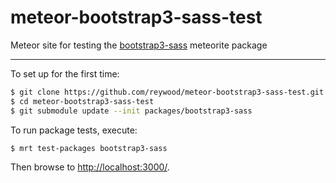 meteor-bootstrap3-sass-test
===========================

Meteor site for testing the [bootstrap3-sass](https://github.com/reywood/meteor-bootstrap3-sass) meteorite package

---------------------------------------

To set up for the first time:

```sh
$ git clone https://github.com/reywood/meteor-bootstrap3-sass-test.git
$ cd meteor-bootstrap3-sass-test
$ git submodule update --init packages/bootstrap3-sass
```

To run package tests, execute:

```sh
$ mrt test-packages bootstrap3-sass
```

Then browse to <http://localhost:3000/>.
